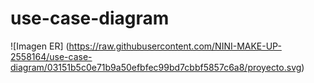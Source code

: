 # use-case-diagram

![Imagen ER] (https://raw.githubusercontent.com/NINI-MAKE-UP-2558164/use-case-diagram/03151b5c0e71b9a50efbfec99bd7cbbf5857c6a8/proyecto.svg)
